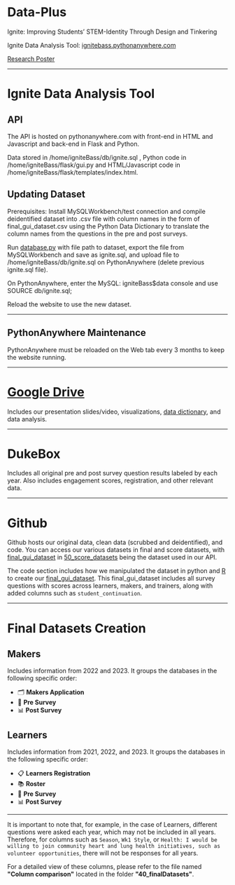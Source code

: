 # Data-Plus
Ignite: Improving Students’ STEM-Identity Through Design and Tinkering

Ignite Data Analysis Tool: [ignitebass.pythonanywhere.com](https://ignitebass.pythonanywhere.com/)

[Research Poster](https://docs.google.com/presentation/d/17lwo_WqXTaRzIvKsTaafCWIJfDJlT1pV/edit?usp=sharing&ouid=113305695072780754114&rtpof=true&sd=true)

---
# Ignite Data Analysis Tool
## API
The API is hosted on pythonanywhere.com with front-end in HTML and Javascript and back-end in Flask and Python.

Data stored in /home/igniteBass/db/ignite.sql , Python code in /home/igniteBass/flask/gui.py and HTML/Javascript code in /home/igniteBass/flask/templates/index.html.


## Updating Dataset
Prerequisites: Install MySQLWorkbench/test connection and compile deidentified dataset into .csv file with column names in the form of final_gui_dataset.csv using the Python Data Dictionary to translate the column names from the questions in the pre and post surveys.

Run [database.py](20_code/Database.py) with file path to dataset, export the file from MySQLWorkbench and save as ignite.sql, and upload file to /home/igniteBass/db/ignite.sql on PythonAnywhere (delete previous ignite.sql file).

On PythonAnywhere, enter the MySQL: igniteBass$data console and use SOURCE db/ignite.sql;

Reload the website to use the new dataset.

---

## PythonAnywhere Maintenance
PythonAnywhere must be reloaded on the Web tab every 3 months to keep the website running.

---

# [Google Drive](https://drive.google.com/drive/folders/1F3DCDQX1S3iPR6d0yEZgMlnvomp58TrL?usp=sharing)
Includes our presentation slides/video, visualizations, [data dictionary](https://docs.google.com/document/d/158cejQUlYkBIoXeqTeL636u4IaVdXRYL1n8InnKAiqs/edit?usp=drive_link), and data analysis.

---

# DukeBox
Includes all original pre and post survey question results labeled by each year. Also includes engagement scores, registration, and other relevant data.

---

# Github
Github hosts our original data, clean data (scrubbed and deidentified), and code. You can access our various datasets in final and score datasets, with [final_gui_dataset](50_score_datasets/final_gui_dataset.csv) in [50_score_datasets](50_score_datasets) being the dataset used in our API.

The code section includes how we manipulated the dataset in python and [R](20_code/R-dataplus.qmd) to create our [final_gui_dataset](50_score_datasets/final_gui_dataset.csv). This final_gui_dataset includes all survey questions with scores across learners, makers, and trainers, along with added columns such as `student_continuation`.

---

# Final Datasets Creation

## Makers
Includes information from 2022 and 2023. It groups the databases in the following specific order:
- 🗂️ **Makers Application**
- 📝 **Pre Survey**
- 📊 **Post Survey**

## Learners
Includes information from 2021, 2022, and 2023. It groups the databases in the following specific order:
- 📋 **Learners Registration**
- 📚 **Roster**
- 📝 **Pre Survey**
- 📊 **Post Survey**

---

It is important to note that, for example, in the case of Learners, different questions were asked each year, which may not be included in all years. Therefore, for columns such as `Season`, `Wk1 Style`, or `Health: I would be willing to join community heart and lung health initiatives, such as volunteer opportunities`, there will not be responses for all years. 

For a detailed view of these columns, please refer to the file named **"Column comparison"** located in the folder **"40_finalDatasets"**.
